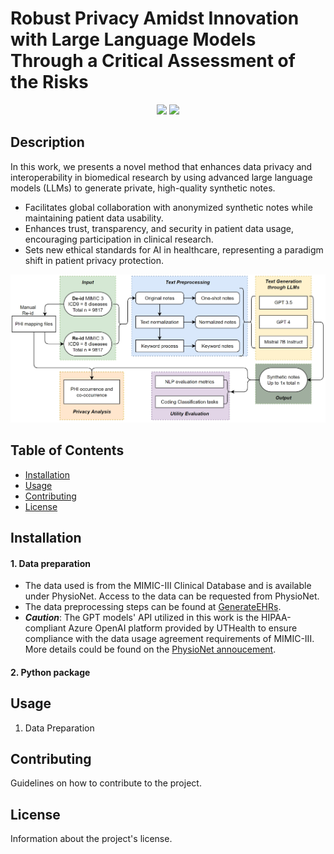 # Robust Privacy Amidst Innovation with Large Language Models Through a Critical Assessment of the Risks

<p align="center">
  <a href="https://github.com/ShengranHu/ADAS/blob/main/LICENSE"><img src="https://img.shields.io/pypi/l/sematic?style=for-the-badge"></a>
  <a href="https://arxiv.org/abs/2407.16166"><img src="https://img.shields.io/badge/arXiv-2408.08435-b31b1b.svg?logo=arxiv&style=for-the-badge"></a>
</p>

## Description

In this work, we presents a novel method that enhances data privacy and interoperability in biomedical research by using advanced large language models (LLMs) to generate private, high-quality synthetic notes.

- Facilitates global collaboration with anonymized synthetic notes while maintaining patient data usability.
- Enhances trust, transparency, and security in patient data usage, encouraging participation in clinical research.
- Sets new ethical standards for AI in healthcare, representing a paradigm shift in patient privacy protection.


<img src="images/YSC_Figure1_Flowchart.jpg">

## Table of Contents

- [Installation](#installation)
- [Usage](#usage)
- [Contributing](#contributing)
- [License](#license)

## Installation

#### 1. Data preparation
* The data used is from the MIMIC-III Clinical Database and is available under PhysioNet. Access to the data can be requested from PhysioNet. 
* The data preprocessing steps can be found at [GenerateEHRs](#https://github.com/mominbuet/GenerateEHRs).
* ***Caution***: The GPT models' API utilized in this work is the HIPAA-compliant Azure OpenAI platform provided by UTHealth to ensure compliance with the data usage agreement requirements of MIMIC-III. More details could be found on the [PhysioNet annoucement](#https://physionet.org/news/post/gpt-responsible-use).

#### 2. Python package


## Usage

1. Data Preparation

## Contributing

Guidelines on how to contribute to the project.

## License

Information about the project's license.

